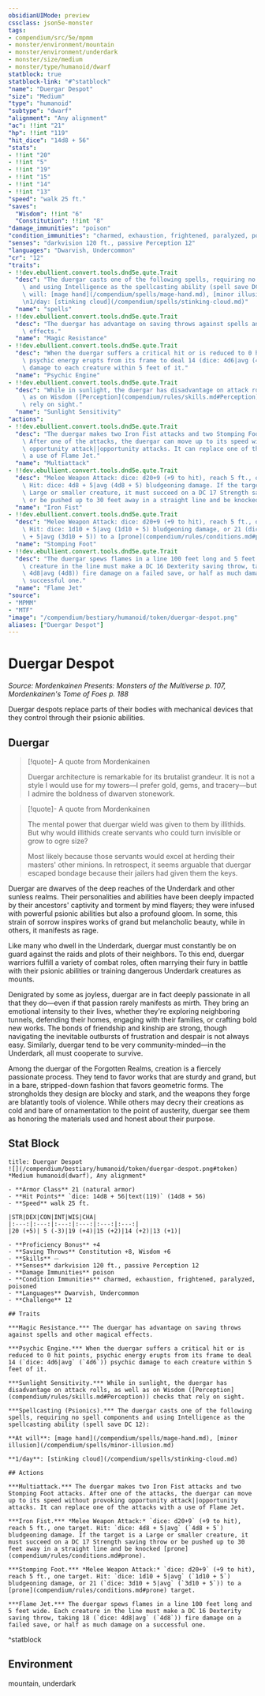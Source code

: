 ```yaml
---
obsidianUIMode: preview
cssclass: json5e-monster
tags:
- compendium/src/5e/mpmm
- monster/environment/mountain
- monster/environment/underdark
- monster/size/medium
- monster/type/humanoid/dwarf
statblock: true
statblock-link: "#^statblock"
"name": "Duergar Despot"
"size": "Medium"
"type": "humanoid"
"subtype": "dwarf"
"alignment": "Any alignment"
"ac": !!int "21"
"hp": !!int "119"
"hit_dice": "14d8 + 56"
"stats":
- !!int "20"
- !!int "5"
- !!int "19"
- !!int "15"
- !!int "14"
- !!int "13"
"speed": "walk 25 ft."
"saves":
  "Wisdom": !!int "6"
  "Constitution": !!int "8"
"damage_immunities": "poison"
"condition_immunities": "charmed, exhaustion, frightened, paralyzed, poisoned"
"senses": "darkvision 120 ft., passive Perception 12"
"languages": "Dwarvish, Undercommon"
"cr": "12"
"traits":
- !!dev.ebullient.convert.tools.dnd5e.qute.Trait
  "desc": "The duergar casts one of the following spells, requiring no spell components\
    \ and using Intelligence as the spellcasting ability (spell save DC 12):\n\nAt\
    \ will: [mage hand](/compendium/spells/mage-hand.md), [minor illusion](/compendium/spells/minor-illusion.md)\n\
    \n1/day: [stinking cloud](/compendium/spells/stinking-cloud.md)"
  "name": "spells"
- !!dev.ebullient.convert.tools.dnd5e.qute.Trait
  "desc": "The duergar has advantage on saving throws against spells and other magical\
    \ effects."
  "name": "Magic Resistance"
- !!dev.ebullient.convert.tools.dnd5e.qute.Trait
  "desc": "When the duergar suffers a critical hit or is reduced to 0 hit points,\
    \ psychic energy erupts from its frame to deal 14 (dice: 4d6|avg (4d6)) psychic\
    \ damage to each creature within 5 feet of it."
  "name": "Psychic Engine"
- !!dev.ebullient.convert.tools.dnd5e.qute.Trait
  "desc": "While in sunlight, the duergar has disadvantage on attack rolls, as well\
    \ as on Wisdom ([Perception](compendium/rules/skills.md#Perception)) checks that\
    \ rely on sight."
  "name": "Sunlight Sensitivity"
"actions":
- !!dev.ebullient.convert.tools.dnd5e.qute.Trait
  "desc": "The duergar makes two Iron Fist attacks and two Stomping Foot attacks.\
    \ After one of the attacks, the duergar can move up to its speed without provoking\
    \ opportunity attack||opportunity attacks. It can replace one of the attacks with\
    \ a use of Flame Jet."
  "name": "Multiattack"
- !!dev.ebullient.convert.tools.dnd5e.qute.Trait
  "desc": "Melee Weapon Attack: dice: d20+9 (+9 to hit), reach 5 ft., one target.\
    \ Hit: dice: 4d8 + 5|avg (4d8 + 5) bludgeoning damage. If the target is a\
    \ Large or smaller creature, it must succeed on a DC 17 Strength saving throw\
    \ or be pushed up to 30 feet away in a straight line and be knocked [prone](compendium/rules/conditions.md#prone)."
  "name": "Iron Fist"
- !!dev.ebullient.convert.tools.dnd5e.qute.Trait
  "desc": "Melee Weapon Attack: dice: d20+9 (+9 to hit), reach 5 ft., one target.\
    \ Hit: dice: 1d10 + 5|avg (1d10 + 5) bludgeoning damage, or 21 (dice: 3d10\
    \ + 5|avg (3d10 + 5)) to a [prone](compendium/rules/conditions.md#prone) target."
  "name": "Stomping Foot"
- !!dev.ebullient.convert.tools.dnd5e.qute.Trait
  "desc": "The duergar spews flames in a line 100 feet long and 5 feet wide. Each\
    \ creature in the line must make a DC 16 Dexterity saving throw, taking 18 (dice:\
    \ 4d8|avg (4d8)) fire damage on a failed save, or half as much damage on a\
    \ successful one."
  "name": "Flame Jet"
"source":
- "MPMM"
- "MTF"
"image": "/compendium/bestiary/humanoid/token/duergar-despot.png"
aliases: ["Duergar Despot"]
---
```

# Duergar Despot
*Source: Mordenkainen Presents: Monsters of the Multiverse p. 107, Mordenkainen's Tome of Foes p. 188*  

Duergar despots replace parts of their bodies with mechanical devices that they control through their psionic abilities.

## Duergar

> [!quote]- A quote from Mordenkainen  
> 
> Duergar architecture is remarkable for its brutalist grandeur. It is not a style I would use for my towers—I prefer gold, gems, and tracery—but I admire the boldness of dwarven stonework.

> [!quote]- A quote from Mordenkainen  
> 
> The mental power that duergar wield was given to them by illithids. But why would illithids create servants who could turn invisible or grow to ogre size?
> 
> Most likely because those servants would excel at herding their masters' other minions. In retrospect, it seems arguable that duergar escaped bondage because their jailers had given them the keys.

Duergar are dwarves of the deep reaches of the Underdark and other sunless realms. Their personalities and abilities have been deeply impacted by their ancestors' captivity and torment by mind flayers; they were infused with powerful psionic abilities but also a profound gloom. In some, this strain of sorrow inspires works of grand but melancholic beauty, while in others, it manifests as rage.

Like many who dwell in the Underdark, duergar must constantly be on guard against the raids and plots of their neighbors. To this end, duergar warriors fulfill a variety of combat roles, often marrying their fury in battle with their psionic abilities or training dangerous Underdark creatures as mounts.

Denigrated by some as joyless, duergar are in fact deeply passionate in all that they do—even if that passion rarely manifests as mirth. They bring an emotional intensity to their lives, whether they're exploring neighboring tunnels, defending their homes, engaging with their families, or crafting bold new works. The bonds of friendship and kinship are strong, though navigating the inevitable outbursts of frustration and despair is not always easy. Similarly, duergar tend to be very community-minded—in the Underdark, all must cooperate to survive.

Among the duergar of the Forgotten Realms, creation is a fiercely passionate process. They tend to favor works that are sturdy and grand, but in a bare, stripped-down fashion that favors geometric forms. The strongholds they design are blocky and stark, and the weapons they forge are blatantly tools of violence. While others may decry their creations as cold and bare of ornamentation to the point of austerity, duergar see them as honoring the materials used and honest about their purpose.

## Stat Block

```ad-statblock
title: Duergar Despot
![](/compendium/bestiary/humanoid/token/duergar-despot.png#token)
*Medium humanoid(dwarf), Any alignment*

- **Armor Class** 21 (natural armor)
- **Hit Points** `dice: 14d8 + 56|text(119)` (14d8 + 56) 
- **Speed** walk 25 ft.

|STR|DEX|CON|INT|WIS|CHA|
|:---:|:---:|:---:|:---:|:---:|:---:|
|20 (+5)| 5 (-3)|19 (+4)|15 (+2)|14 (+2)|13 (+1)|

- **Proficiency Bonus** +4
- **Saving Throws** Constitution +8, Wisdom +6
- **Skills** ⏤
- **Senses** darkvision 120 ft., passive Perception 12
- **Damage Immunities** poison
- **Condition Immunities** charmed, exhaustion, frightened, paralyzed, poisoned
- **Languages** Dwarvish, Undercommon
- **Challenge** 12

## Traits

***Magic Resistance.*** The duergar has advantage on saving throws against spells and other magical effects.

***Psychic Engine.*** When the duergar suffers a critical hit or is reduced to 0 hit points, psychic energy erupts from its frame to deal 14 (`dice: 4d6|avg` (`4d6`)) psychic damage to each creature within 5 feet of it.

***Sunlight Sensitivity.*** While in sunlight, the duergar has disadvantage on attack rolls, as well as on Wisdom ([Perception](compendium/rules/skills.md#Perception)) checks that rely on sight.

***Spellcasting (Psionics).*** The duergar casts one of the following spells, requiring no spell components and using Intelligence as the spellcasting ability (spell save DC 12):

**At will**: [mage hand](/compendium/spells/mage-hand.md), [minor illusion](/compendium/spells/minor-illusion.md)

**1/day**: [stinking cloud](/compendium/spells/stinking-cloud.md)

## Actions

***Multiattack.*** The duergar makes two Iron Fist attacks and two Stomping Foot attacks. After one of the attacks, the duergar can move up to its speed without provoking opportunity attack||opportunity attacks. It can replace one of the attacks with a use of Flame Jet.

***Iron Fist.*** *Melee Weapon Attack:* `dice: d20+9` (+9 to hit), reach 5 ft., one target. Hit: `dice: 4d8 + 5|avg` (`4d8 + 5`) bludgeoning damage. If the target is a Large or smaller creature, it must succeed on a DC 17 Strength saving throw or be pushed up to 30 feet away in a straight line and be knocked [prone](compendium/rules/conditions.md#prone).

***Stomping Foot.*** *Melee Weapon Attack:* `dice: d20+9` (+9 to hit), reach 5 ft., one target. Hit: `dice: 1d10 + 5|avg` (`1d10 + 5`) bludgeoning damage, or 21 (`dice: 3d10 + 5|avg` (`3d10 + 5`)) to a [prone](compendium/rules/conditions.md#prone) target.

***Flame Jet.*** The duergar spews flames in a line 100 feet long and 5 feet wide. Each creature in the line must make a DC 16 Dexterity saving throw, taking 18 (`dice: 4d8|avg` (`4d8`)) fire damage on a failed save, or half as much damage on a successful one.
```
^statblock

## Environment

mountain, underdark